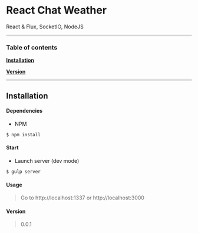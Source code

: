 # React Chat Weather

React & Flux, SocketIO, NodeJS

----------------------------------
### Table of contents

**[Installation](#installation)**

**[Version](#version)**

------------------------------
## Installation


#### Dependencies

- NPM
```
$ npm install
```

#### Start
- Launch server (dev mode)
```
$ gulp server
```

#### Usage
> Go to http://localhost:1337 or  http://localhost:3000

#### Version
> 0.0.1
